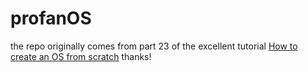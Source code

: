 # profanOS

the repo originally comes from part 23 of the excellent tutorial [How to create an OS from scratch](https://github.com/cfenollosa/os-tutorial) thanks!
